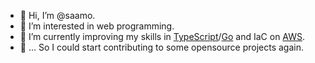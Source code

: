 - 👋 Hi, I’m @saamo.
- 👀 I’m interested in web programming.
- 🌱 I’m currently improving my skills in [TypeScript](https://www.typescriptlang.org)/[Go](https://go.dev) and IaC on [AWS](https://aws.amazon.com).
- 💞️ ... So I could start contributing to some opensource projects again.
<!--- 📫 How to reach me: `echo "hello" > /dev/null`--->

<!---
saamo/saamo is a ✨ special ✨ repository because its `README.md` (this file) appears on your GitHub profile.
You can click the Preview link to take a look at your changes.
--->
